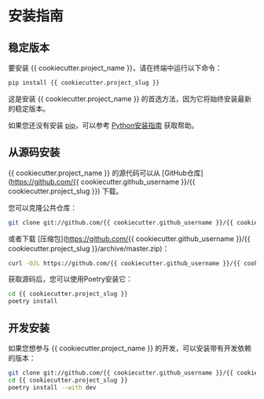 # 安装指南

## 稳定版本

要安装 {{ cookiecutter.project_name }}，请在终端中运行以下命令：

```bash
pip install {{ cookiecutter.project_slug }}
```

这是安装 {{ cookiecutter.project_name }} 的首选方法，因为它将始终安装最新的稳定版本。

如果您还没有安装 [pip](https://pip.pypa.io)，可以参考 [Python安装指南](http://docs.python-guide.org/en/latest/starting/installation/) 获取帮助。

## 从源码安装

{{ cookiecutter.project_name }} 的源代码可以从 [GitHub仓库](https://github.com/{{ cookiecutter.github_username }}/{{ cookiecutter.project_slug }}) 下载。

您可以克隆公共仓库：

```bash
git clone git://github.com/{{ cookiecutter.github_username }}/{{ cookiecutter.project_slug }}
```

或者下载 [压缩包](https://github.com/{{ cookiecutter.github_username }}/{{ cookiecutter.project_slug }}/archive/master.zip)：

```bash
curl -OJL https://github.com/{{ cookiecutter.github_username }}/{{ cookiecutter.project_slug }}/tarball/master
```

获取源码后，您可以使用Poetry安装它：

```bash
cd {{ cookiecutter.project_slug }}
poetry install
```

## 开发安装

如果您想参与 {{ cookiecutter.project_name }} 的开发，可以安装带有开发依赖的版本：

```bash
git clone git://github.com/{{ cookiecutter.github_username }}/{{ cookiecutter.project_slug }}
cd {{ cookiecutter.project_slug }}
poetry install --with dev
```
